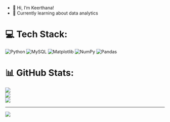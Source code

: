 - 👋 Hi, I’m Keerthana!
- 🌱 Currently learning about data analytics



# 💻 Tech Stack:
![Python](https://img.shields.io/badge/python-3670A0?style=for-the-badge&logo=python&logoColor=ffdd54) ![MySQL](https://img.shields.io/badge/mysql-4479A1.svg?style=for-the-badge&logo=mysql&logoColor=white) ![Matplotlib](https://img.shields.io/badge/Matplotlib-%23ffffff.svg?style=for-the-badge&logo=Matplotlib&logoColor=black) ![NumPy](https://img.shields.io/badge/numpy-%23013243.svg?style=for-the-badge&logo=numpy&logoColor=white) ![Pandas](https://img.shields.io/badge/pandas-%23150458.svg?style=for-the-badge&logo=pandas&logoColor=white)
# 📊 GitHub Stats:
![](https://github-readme-stats.vercel.app/api?username=Keerthana2722&theme=dark&hide_border=false&include_all_commits=false&count_private=false)<br/>
![](https://github-readme-streak-stats.herokuapp.com/?user=Keerthana2722&theme=dark&hide_border=false)<br/>
![](https://github-readme-stats.vercel.app/api/top-langs/?username=Keerthana2722&theme=dark&hide_border=false&include_all_commits=false&count_private=false&layout=compact)

---
[![](https://visitcount.itsvg.in/api?id=Keerthana2722&icon=0&color=0)](https://visitcount.itsvg.in)


